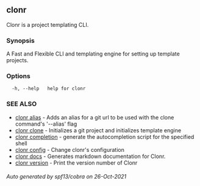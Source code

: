 ## clonr

Clonr is a project templating CLI.

### Synopsis

A Fast and Flexible CLI and templating engine for setting up template projects.

### Options

```
  -h, --help   help for clonr
```

### SEE ALSO

* [clonr alias](clonr_alias.md)	 - Adds an alias for a git url to be used with the clone command's '--alias' flag
* [clonr clone](clonr_clone.md)	 - Initializes a git project and initializes template engine
* [clonr completion](clonr_completion.md)	 - generate the autocompletion script for the specified shell
* [clonr config](clonr_config.md)	 - Change clonr's configuration
* [clonr docs](clonr_docs.md)	 - Generates markdown documentation for Clonr.
* [clonr version](clonr_version.md)	 - Print the version number of Clonr

###### Auto generated by spf13/cobra on 26-Oct-2021

